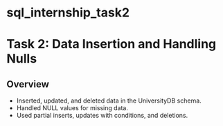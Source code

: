 # sql_internship_task2
# Task 2: Data Insertion and Handling Nulls

## Overview
- Inserted, updated, and deleted data in the UniversityDB schema.
- Handled NULL values for missing data.
- Used partial inserts, updates with conditions, and deletions.
